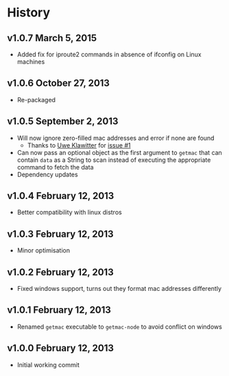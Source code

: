 # History

## v1.0.7 March 5, 2015
- Added fix for iproute2 commands in absence of ifconfig on Linux machines

## v1.0.6 October 27, 2013
- Re-packaged

## v1.0.5 September 2, 2013
- Will now ignore zero-filled mac addresses and error if none are found
	- Thanks to [Uwe Klawitter](https://github.com/uklawitter) for [issue #1](https://github.com/bevry/getmac/issues/1)
- Can now pass an optional object as the first argument to `getmac` that can contain `data` as a String to scan instead of executing the appropriate command to fetch the data
- Dependency updates

## v1.0.4 February 12, 2013
- Better compatibility with linux distros

## v1.0.3 February 12, 2013
- Minor optimisation

## v1.0.2 February 12, 2013
- Fixed windows support, turns out they format mac addresses differently

## v1.0.1 February 12, 2013
- Renamed `getmac` executable to `getmac-node` to avoid conflict on windows

## v1.0.0 February 12, 2013
- Initial working commit
